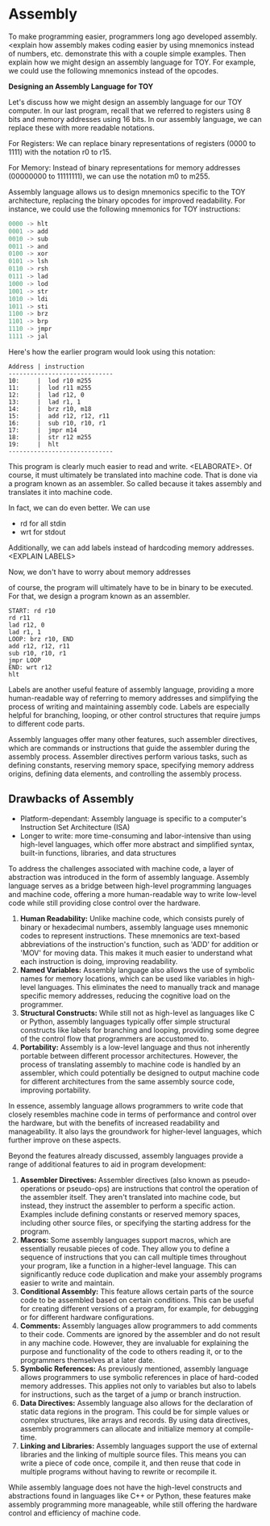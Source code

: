# Assembly

To make programming easier, programmers long ago developed assembly. \<explain how assembly makes coding easier by using mnemonics instead of numbers, etc. demonstrate this with a couple simple examples. Then explain how we might design an assembly language for TOY. For example, we could use the following mnemonics instead of the opcodes.&#x20;





**Designing an Assembly Language for TOY**

Let's discuss how we might design an assembly language for our TOY computer. In our last program, recall that we referred to registers using 8 bits and memory addresses using 16 bits. In our assembly language, we can replace these with more readable notations.

For Registers: We can replace binary representations of registers (0000 to 1111) with the notation r0 to r15.

For Memory: Instead of binary representations for memory addresses (00000000 to 11111111), we can use the notation m0 to m255.

Assembly language allows us to design mnemonics specific to the TOY architecture, replacing the binary opcodes for improved readability. For instance, we could use the following mnemonics for TOY instructions:

```c
0000 -> hlt
0001 -> add
0010 -> sub
0011 -> and
0100 -> xor
0101 -> lsh
0110 -> rsh
0111 -> lad
1000 -> lod
1001 -> str
1010 -> ldi
1011 -> sti
1100 -> brz
1101 -> brp
1110 -> jmpr
1111 -> jal
```

Here's how the earlier program would look using this notation:

```
Address | instruction 
-----------------------------
10:     |  lod r10 m255   
11:     |  lod r11 m255        
12:     |  lad r12, 0     
13:     |  lad r1, 1   
14:     |  brz r10, m18   
15:     |  add r12, r12, r11
16:     |  sub r10, r10, r1 
17:     |  jmpr m14       
18:     |  str r12 m255   
19:     |  hlt     
-----------------------------
```



This program is clearly much easier to read and write. \<ELABORATE>. Of course, it must ultimately be translated into machine code. That is done via a program known as an assembler. So called because it takes assembly and translates it into machine code.&#x20;





In fact, we can do even better. We can use&#x20;

* rd for all stdin&#x20;
* wrt for stdout

Additionally, we can add labels instead of hardcoding memory addresses. \<EXPLAIN LABELS>

Now, we don't have to worry about memory addresses

of course, the program will ultimately have to be in binary to be executed. For that, we design a program known as an assembler.&#x20;



```
START: rd r10        
rd r11        
lad r12, 0     
lad r1, 1   
LOOP: brz r10, END  
add r12, r12, r11
sub r10, r10, r1 
jmpr LOOP       
END: wrt r12       
hlt     

```





Labels are another useful feature of assembly language, providing a more human-readable way of referring to memory addresses and simplifying the process of writing and maintaining assembly code. Labels are especially helpful for branching, looping, or other control structures that require jumps to different code parts.



Assembly languages offer many other features, such assembler directives, which are commands or instructions that guide the assembler during the assembly process. Assembler directives perform various tasks, such as defining constants, reserving memory space, specifying memory address origins, defining data elements, and controlling the assembly process.



## Drawbacks of Assembly

* Platform-dependant: Assembly language is specific to a computer's Instruction Set Architecture (ISA)
* Longer to write: more time-consuming and labor-intensive than using high-level languages, which offer more abstract and simplified syntax, built-in functions, libraries, and data structures

















To address the challenges associated with machine code, a layer of abstraction was introduced in the form of assembly language. Assembly language serves as a bridge between high-level programming languages and machine code, offering a more human-readable way to write low-level code while still providing close control over the hardware.

1. **Human Readability:** Unlike machine code, which consists purely of binary or hexadecimal numbers, assembly language uses mnemonic codes to represent instructions. These mnemonics are text-based abbreviations of the instruction's function, such as 'ADD' for addition or 'MOV' for moving data. This makes it much easier to understand what each instruction is doing, improving readability.
2. **Named Variables:** Assembly language also allows the use of symbolic names for memory locations, which can be used like variables in high-level languages. This eliminates the need to manually track and manage specific memory addresses, reducing the cognitive load on the programmer.
3. **Structural Constructs:** While still not as high-level as languages like C or Python, assembly languages typically offer simple structural constructs like labels for branching and looping, providing some degree of the control flow that programmers are accustomed to.
4. **Portability:** Assembly is a low-level language and thus not inherently portable between different processor architectures. However, the process of translating assembly to machine code is handled by an assembler, which could potentially be designed to output machine code for different architectures from the same assembly source code, improving portability.

In essence, assembly language allows programmers to write code that closely resembles machine code in terms of performance and control over the hardware, but with the benefits of increased readability and manageability. It also lays the groundwork for higher-level languages, which further improve on these aspects.









Beyond the features already discussed, assembly languages provide a range of additional features to aid in program development:

1. **Assembler Directives:** Assembler directives (also known as pseudo-operations or pseudo-ops) are instructions that control the operation of the assembler itself. They aren't translated into machine code, but instead, they instruct the assembler to perform a specific action. Examples include defining constants or reserved memory spaces, including other source files, or specifying the starting address for the program.
2. **Macros:** Some assembly languages support macros, which are essentially reusable pieces of code. They allow you to define a sequence of instructions that you can call multiple times throughout your program, like a function in a higher-level language. This can significantly reduce code duplication and make your assembly programs easier to write and maintain.
3. **Conditional Assembly:** This feature allows certain parts of the source code to be assembled based on certain conditions. This can be useful for creating different versions of a program, for example, for debugging or for different hardware configurations.
4. **Comments:** Assembly languages allow programmers to add comments to their code. Comments are ignored by the assembler and do not result in any machine code. However, they are invaluable for explaining the purpose and functionality of the code to others reading it, or to the programmers themselves at a later date.
5. **Symbolic References:** As previously mentioned, assembly language allows programmers to use symbolic references in place of hard-coded memory addresses. This applies not only to variables but also to labels for instructions, such as the target of a jump or branch instruction.
6. **Data Directives:** Assembly language also allows for the declaration of static data regions in the program. This could be for simple values or complex structures, like arrays and records. By using data directives, assembly programmers can allocate and initialize memory at compile-time.
7. **Linking and Libraries:** Assembly languages support the use of external libraries and the linking of multiple source files. This means you can write a piece of code once, compile it, and then reuse that code in multiple programs without having to rewrite or recompile it.

While assembly language does not have the high-level constructs and abstractions found in languages like C++ or Python, these features make assembly programming more manageable, while still offering the hardware control and efficiency of machine code.
